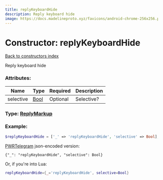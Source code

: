 ```yaml
---
title: replyKeyboardHide
description: Reply keyboard hide
image: https://docs.madelineproto.xyz/favicons/android-chrome-256x256.png
---
```

# Constructor: replyKeyboardHide  
[Back to constructors index](index.md)



Reply keyboard hide

### Attributes:

| Name     |    Type       | Required | Description |
|----------|---------------|----------|-------------|
|selective|[Bool](../types/Bool.md) | Optional|Selective?|



### Type: [ReplyMarkup](../types/ReplyMarkup.md)


### Example:

```php
$replyKeyboardHide = ['_' => 'replyKeyboardHide', 'selective' => Bool];
```  

[PWRTelegram](https://pwrtelegram.xyz) json-encoded version:

```
{"_": "replyKeyboardHide", "selective": Bool}
```


Or, if you're into Lua:

```lua
replyKeyboardHide={_='replyKeyboardHide', selective=Bool}

```


